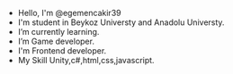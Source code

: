 -  Hello, I'm @egemencakir39
-  I'm student in Beykoz Universty and Anadolu Universty.
-  I’m currently learning.
-  I’m Game developer.
-  I'm Frontend developer.
-  My Skill Unity,c#,html,css,javascript.
<!---
egemencakir39/egemencakir39 is a ✨ special ✨ repository because its `README.md` (this file) appears on your GitHub profile.
You can click the Preview link to take a look at your changes.
--->
